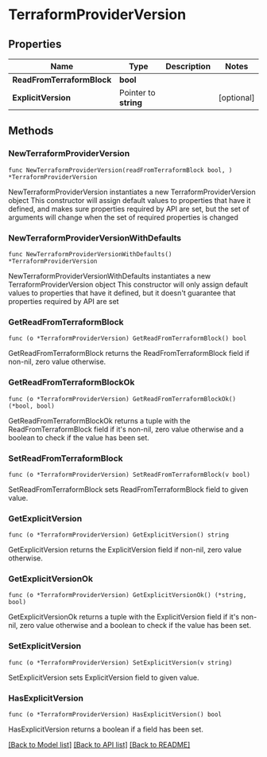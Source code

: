 # TerraformProviderVersion

## Properties

Name | Type | Description | Notes
------------ | ------------- | ------------- | -------------
**ReadFromTerraformBlock** | **bool** |  | 
**ExplicitVersion** | Pointer to **string** |  | [optional] 

## Methods

### NewTerraformProviderVersion

`func NewTerraformProviderVersion(readFromTerraformBlock bool, ) *TerraformProviderVersion`

NewTerraformProviderVersion instantiates a new TerraformProviderVersion object
This constructor will assign default values to properties that have it defined,
and makes sure properties required by API are set, but the set of arguments
will change when the set of required properties is changed

### NewTerraformProviderVersionWithDefaults

`func NewTerraformProviderVersionWithDefaults() *TerraformProviderVersion`

NewTerraformProviderVersionWithDefaults instantiates a new TerraformProviderVersion object
This constructor will only assign default values to properties that have it defined,
but it doesn't guarantee that properties required by API are set

### GetReadFromTerraformBlock

`func (o *TerraformProviderVersion) GetReadFromTerraformBlock() bool`

GetReadFromTerraformBlock returns the ReadFromTerraformBlock field if non-nil, zero value otherwise.

### GetReadFromTerraformBlockOk

`func (o *TerraformProviderVersion) GetReadFromTerraformBlockOk() (*bool, bool)`

GetReadFromTerraformBlockOk returns a tuple with the ReadFromTerraformBlock field if it's non-nil, zero value otherwise
and a boolean to check if the value has been set.

### SetReadFromTerraformBlock

`func (o *TerraformProviderVersion) SetReadFromTerraformBlock(v bool)`

SetReadFromTerraformBlock sets ReadFromTerraformBlock field to given value.


### GetExplicitVersion

`func (o *TerraformProviderVersion) GetExplicitVersion() string`

GetExplicitVersion returns the ExplicitVersion field if non-nil, zero value otherwise.

### GetExplicitVersionOk

`func (o *TerraformProviderVersion) GetExplicitVersionOk() (*string, bool)`

GetExplicitVersionOk returns a tuple with the ExplicitVersion field if it's non-nil, zero value otherwise
and a boolean to check if the value has been set.

### SetExplicitVersion

`func (o *TerraformProviderVersion) SetExplicitVersion(v string)`

SetExplicitVersion sets ExplicitVersion field to given value.

### HasExplicitVersion

`func (o *TerraformProviderVersion) HasExplicitVersion() bool`

HasExplicitVersion returns a boolean if a field has been set.


[[Back to Model list]](../README.md#documentation-for-models) [[Back to API list]](../README.md#documentation-for-api-endpoints) [[Back to README]](../README.md)


